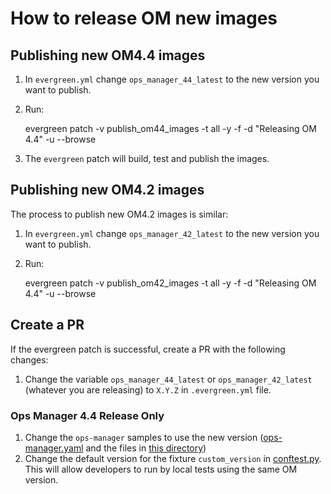 # How to release OM new images

## Publishing new OM4.4 images

1. In `evergreen.yml` change `ops_manager_44_latest` to the new version you want
   to publish.
2. Run:

    evergreen patch -v publish_om44_images -t all -y -f -d "Releasing OM 4.4" -u --browse

3. The `evergreen` patch will build, test and publish the images.


## Publishing new OM4.2 images

The process to publish new OM4.2 images is similar:

1. In `evergreen.yml` change `ops_manager_42_latest` to the new version you want
   to publish.
2. Run:

    evergreen patch -v publish_om42_images -t all -y -f -d "Releasing OM 4.4" -u --browse


## Create a PR
If the evergreen patch is successful, create a PR with the following changes:

1. Change the variable `ops_manager_44_latest` or `ops_manager_42_latest`
   (whatever you are releasing) to `X.Y.Z` in `.evergreen.yml` file.

### Ops Manager 4.4 Release Only

1. Change the `ops-manager` samples to use the new version ([ops-manager.yaml](../../../deploy/crds/samples/ops-manager.yaml) and the files in [this directory](../../../public/samples/ops-manager))
1. Change the default version for the fixture `custom_version` in [conftest.py](../../../docker/mongodb-enterprise-tests/tests/conftest.py). This will allow developers to run by local tests using the same OM version.
